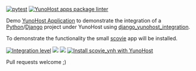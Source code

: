[![pytest](https://github.com/eldertek/scovie_ynh/actions/workflows/pytest.yml/badge.svg)](https://github.com/eldertek/scovie_ynh/actions/workflows/pytest.yml) [![YunoHost apps package linter](https://github.com/eldertek/scovie_ynh/actions/workflows/package_linter.yml/badge.svg)](https://github.com/eldertek/scovie_ynh/actions/workflows/package_linter.yml)

Demo [YunoHost Application](https://install-app.yunohost.org/?app=scovie_ynh) to demonstrate the integration of a [Python](https://www.python.org/)/[Django](https://www.djangoproject.com/) project under YunoHost using [django_yunohost_integration](https://github.com/eldertek/django_yunohost_integration).

To demonstrate the functionality the small [scovie](https://github.com/eldertek/scovie) app will be installed.

[![Integration level](https://dash.yunohost.org/integration/scovie_ynh.svg)](https://dash.yunohost.org/appci/app/scovie_ynh) ![](https://ci-apps.yunohost.org/ci/badges/scovie_ynh.status.svg) ![](https://ci-apps.yunohost.org/ci/badges/scovie_ynh.maintain.svg)
[![Install scovie_ynh with YunoHost](https://install-app.yunohost.org/install-with-yunohost.svg)](https://install-app.yunohost.org/?app=scovie_ynh)


Pull requests welcome ;)
